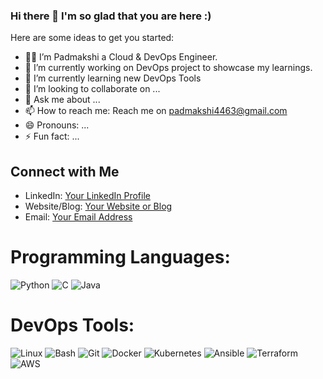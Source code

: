 ### Hi there 👋 I'm so glad that you are here :)

   Here are some ideas to get you started:
 - 👨‍💻 I’m Padmakshi a Cloud & DevOps Engineer.
 - 🔭 I’m currently working on DevOps project to showcase my learnings.
 - 🌱 I’m currently learning new DevOps Tools
 - 👯 I’m looking to collaborate on ...
 - 💬 Ask me about ...
 - 📫 How to reach me: Reach me on padmakshi4463@gmail.com
 - 😄 Pronouns: ...
 - ⚡ Fun fact: ...

## Connect with Me

- LinkedIn: [Your LinkedIn Profile](https://www.linkedin.com/in/padmakshi-rao/)
- Website/Blog: [Your Website or Blog](https://padmakshi.medium.com/)
- Email: [Your Email Address](mailto:padmakshi4463@gmail.com)

# Programming Languages:
![Python](https://img.icons8.com/color/48/000000/python.png)
![C](https://img.icons8.com/color/48/000000/c-programming.png)
![Java](https://img.icons8.com/color/48/000000/java-coffee-cup-logo.png)

# DevOps Tools:
![Linux](https://img.icons8.com/color/48/000000/linux.png)
![Bash](https://img.icons8.com/plasticine/48/000000/bash.png)
![Git](https://img.icons8.com/color/48/000000/git.png)
![Docker](https://img.icons8.com/color/48/000000/docker.png)
![Kubernetes](https://img.icons8.com/color/48/000000/kubernetes.png)
![Ansible](https://img.icons8.com/color/48/000000/ansible.png)
![Terraform](https://img.icons8.com/color/48/000000/terraform.png)
![AWS](https://img.icons8.com/color/48/000000/amazon-web-services.png)
